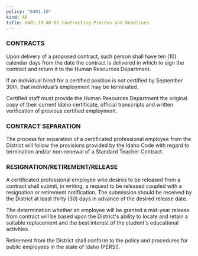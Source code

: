 ```yaml
---
policy: "0401.10"
kind: AR
title: 0401.10-AR-07 Contracting Process and Deadlines
---
```


### CONTRACTS

Upon delivery of a proposed contract, such person shall have ten (10) calendar days from the date the contract is delivered in which to sign the contract and return it to the Human Resources Department.

If an individual hired for a certified position is not certified by September 30th, that individual’s employment may be terminated.

Certified staff must provide the Human Resources Department the original copy of their current Idaho certificate, official transcripts and written verification of previous certified employment.


### CONTRACT SEPARATION 
The process for separation of a certificated professional employee from the District will follow the provisions provided by the Idaho Code with regard to termination and/or non-renewal of a Standard Teacher Contract.

### RESIGNATION/RETIREMENT/RELEASE

A certificated professional employee who desires to be released from a contract shall submit, in writing, a request to be released coupled with a resignation or retirement notification.  The submission should be received by the District at least thirty (30) days in advance of the desired release date.
  
The determination whether an employee will be granted a mid-year release from contract will be based upon the District's ability to locate and retain a suitable replacement and the best interest of the student's educational activities.
  
Retirement from the District shall conform to the policy and procedures for public employees in the state of Idaho (PERSI).
